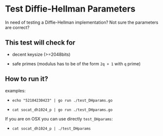 # Test Diffie-Hellman Parameters

In need of testing a Diffie-Hellman implementation? Not sure the parameters are correct?

## This test will check for

* decent keysize (>=2048bits)

* safe primes (modulus has to be of the form `2q + 1` with `q` prime)

## How to run it?

examples:

* `echo "52104230423" | go run ./test_DHparams.go`

* `cat socat_dh1024_p | go run ./test_DHparams.go`

If you are on OSX you can use directly `test_DHparams`:

* `cat socat_dh1024_p | ./test_DHparams`
